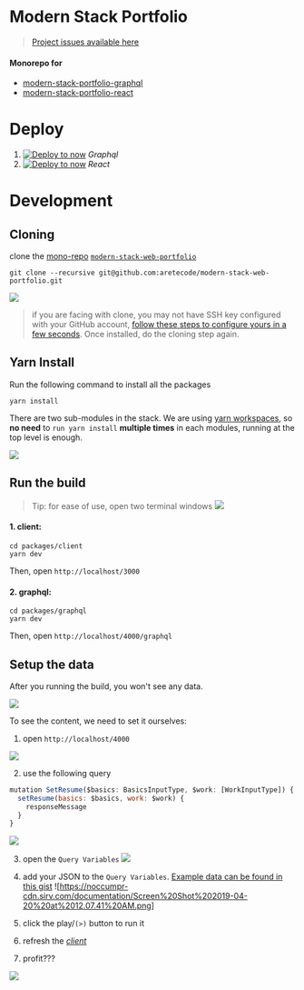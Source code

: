 # Modern Stack Portfolio

> [Project issues available here](https://github.com/aretecode/modern-stack-web-portfolio/projects/1)

#### Monorepo for

- [modern-stack-portfolio-graphql](https://github.com/aretecode/modern-stack-portfolio-graphql)
- [modern-stack-portfolio-react](https://github.com/aretecode/modern-stack-portfolio-react)

# Deploy

1. [![Deploy to now](https://deploy.now.sh/static/button.svg)](https://deploy.now.sh/?repo=https://github.com/aretecode/modern-stack-portfolio-graphql) _Graphql_
2. [![Deploy to now](https://deploy.now.sh/static/button.svg)](https://deploy.now.sh/?repo=https://github.com/aretecode/modern-stack-portfolio-react) _React_

# Development

## Cloning

clone the [mono-repo](https://github.com/korfuri/awesome-monorepo) [`modern-stack-web-portfolio`](https://github.com/aretecode/modern-stack-web-portfolio)

```
git clone --recursive git@github.com:aretecode/modern-stack-web-portfolio.git
```

![](https://noccumpr-cdn.sirv.com/documentation/Screen%20Shot%202019-04-19%20at%2011.24.43%20PM.png)

> if you are facing with clone, you may not have SSH key configured with your GitHub account, [follow these steps to configure yours in a few seconds](https://www.testingexcellence.com/install-git-mac-generate-ssh-keys/). Once installed, do the cloning step again.

## Yarn Install

Run the following command to install all the packages

```
yarn install
```

There are two sub-modules in the stack.
We are using [yarn workspaces](https://yarnpkg.com/lang/en/docs/workspaces/), so **no need** to `run yarn install` **multiple times** in each modules, running at the top level is enough.

![](https://noccumpr-cdn.sirv.com/documentation/Screen%20Shot%202019-04-19%20at%2011.55.21%20PM.png?h=300)

## Run the build

> Tip: for ease of use, open two terminal windows
> ![](https://user-images.githubusercontent.com/4022631/56454460-8478b400-6305-11e9-9d4c-51525d360399.png)

#### 1. client:

```
cd packages/client
yarn dev
```

Then, open `http://localhost/3000`

#### 2. graphql:

```
cd packages/graphql
yarn dev
```

Then, open `http://localhost/4000/graphql`

## Setup the data

After you running the build, you won't see any data.

![](https://noccumpr-cdn.sirv.com/documentation/Screen%20Shot%202019-04-20%20at%2012.04.34%20AM.png?h=300)

To see the content, we need to set it ourselves:

1. open `http://localhost/4000`

![](https://noccumpr-cdn.sirv.com/documentation/Screen%20Shot%202019-04-20%20at%2012.05.57%20AM.png?h=300)

2. use the following query

```jsx
mutation SetResume($basics: BasicsInputType, $work: [WorkInputType]) {
  setResume(basics: $basics, work: $work) {
    responseMessage
  }
}
```

![](https://noccumpr-cdn.sirv.com/documentation/Screen%20Shot%202019-04-20%20at%2012.06.35%20AM.png?h=300)

3. open the `Query Variables` ![](https://noccumpr-cdn.sirv.com/documentation/Screen%20Shot%202019-04-20%20at%2012.06.58%20AM.png&h=300)

4. add your JSON to the `Query Variables`. [Example data can be found in this gist](https://gist.github.com/aretecode/7da7359d3cb0e085e81822c1822d3d08) ![https://noccumpr-cdn.sirv.com/documentation/Screen%20Shot%202019-04-20%20at%2012.07.41%20AM.png]

5. click the play/`(>)` button to run it

6. refresh the [_client_](http://localhost/3000)

7. profit???
   
![](https://noccumpr-cdn.sirv.com/documentation/Screen%20Shot%202019-04-20%20at%2012.10.32%20AM.png?h=500)
